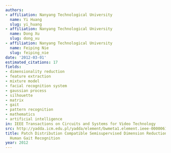 ```yaml
---
authors:
- affiliation: Nanyang Technological University
  name: Yi Huang
  slug: yi_huang
- affiliation: Nanyang Technological University
  name: Dong Xu
  slug: dong_xu
- affiliation: Nanyang Technological University
  name: Feiping Nie
  slug: feiping_nie
date: '2012-03-01'
estimated_citations: 17
fields:
- dimensionality reduction
- feature extraction
- mixture model
- facial recognition system
- gaussian process
- silhouette
- matrix
- gait
- pattern recognition
- mathematics
- artificial intelligence
in: IEEE Transactions on Circuits and Systems for Video Technology
src: http://yadda.icm.edu.pl/yadda/element/bwmeta1.element.ieee-000006145630
title: Patch Distribution Compatible Semisupervised Dimension Reduction for Face and
  Human Gait Recognition
year: 2012
---
```

